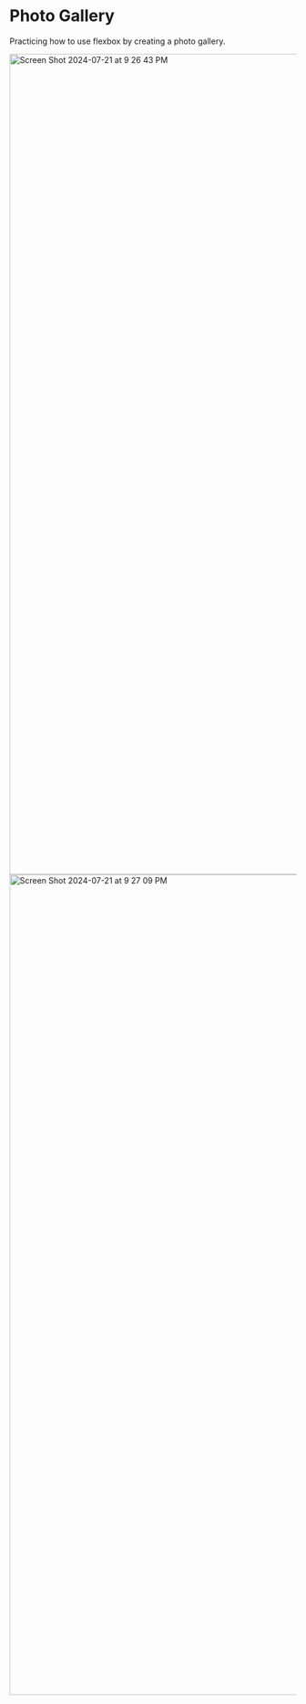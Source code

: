 # Photo Gallery
Practicing how to use flexbox by creating a photo gallery.

<img width="1440" alt="Screen Shot 2024-07-21 at 9 26 43 PM" src="https://github.com/user-attachments/assets/96ae4f6e-42b6-4e90-92b7-95fea40ee9c7">
<img width="1440" alt="Screen Shot 2024-07-21 at 9 27 09 PM" src="https://github.com/user-attachments/assets/e62de7ff-f08b-4a6d-b8f1-b7cbe76ec1fb">

